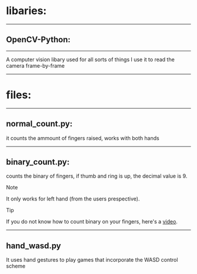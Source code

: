 # libaries:
______________________________________________________________________________________________________________________
## OpenCV-Python:
______________________________________________________________________________________________________________________
A computer vision libary used for all sorts of things
I use it to read the camera frame-by-frame
______________________________________________________________________________________________________________________
# files:
______________________________________________________________________________________________________________________
## normal_count.py:
it counts the ammount of fingers raised, works with both hands
______________________________________________________________________________________________________________________
## binary_count.py:
counts the binary of fingers, if thumb and ring is up, the decimal value is 9.

> [!note]
> It only works for left hand (from the users prespective).

> [!tip]
> If you do not know how to count binary on your fingers, here's a [video](https://www.youtube.com/watch?v=XKpWSKjdv4U).
______________________________________________________________________________________________________________________
## hand_wasd.py
It uses hand gestures to play games that incorporate the WASD control scheme

